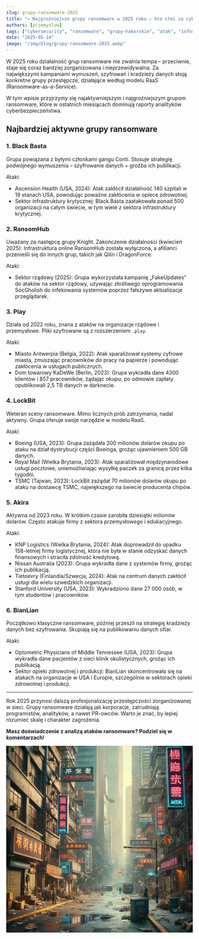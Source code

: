 ```yaml
---
slug: grupy-ransomware-2025
title: "💀 Najgroźniejsze grupy ransomware w 2025 roku – kto stoi za cyberatakami?"
authors: [przemyslvw]
tags: ["cybersecurity", "ransomware", "grupy-hakerskie", "atak", "infosec", "threat-intelligence"]
date: "2025-05-14"
image: "/img/blog/grupy-ransomware-2025.webp"
---
```


W 2025 roku działalność grup ransomware nie zwalnia tempa – przeciwnie, staje się coraz bardziej zorganizowana i nieprzewidywalna. Za największymi kampaniami wymuszeń, szyfrowań i kradzieży danych stoją konkretne grupy przestępcze, działające według modelu RaaS (Ransomware-as-a-Service).

W tym wpisie przyjrzymy się najaktywniejszym i najgroźniejszym grupom ransomware, które w ostatnich miesiącach dominują raporty analityków cyberbezpieczeństwa.

## Najbardziej aktywne grupy ransomware

### **1. Black Basta**
Grupa powiązana z byłymi członkami gangu Conti. Stosuje strategię podwójnego wymuszenia – szyfrowanie danych + groźba ich publikacji.

Ataki:  
- Ascension Health (USA, 2024): Atak zakłócił działalność 140 szpitali w 19 stanach USA, powodując poważne zakłócenia w opiece zdrowotnej.  
- Sektor infrastruktury krytycznej: Black Basta zaatakowała ponad 500 organizacji na całym świecie, w tym wiele z sektora infrastruktury krytycznej.

### **2. RansomHub**
Uważany za następcę grupy Knight. Zakończenie działalności (kwiecień 2025): Infrastruktura online RansomHub została wyłączona, a afilianci przenieśli się do innych grup, takich jak Qilin i DragonForce.

Ataki:  
- Sektor rządowy (2025): Grupa wykorzystała kampanię „FakeUpdates” do ataków na sektor rządowy, używając złośliwego oprogramowania SocGholish do infekowania systemów poprzez fałszywe aktualizacje przeglądarek.

### **3. Play**
Działa od 2022 roku, znana z ataków na organizacje rządowe i przemysłowe. Pliki szyfrowane są z rozszerzeniem `.play`.

Ataki:  
- Miasto Antwerpia (Belgia, 2022): Atak sparaliżował systemy cyfrowe miasta, zmuszając pracowników do pracy na papierze i powodując zakłócenia w usługach publicznych.  
- Dom towarowy KaDeWe (Berlin, 2023): Grupa wykradła dane 4300 klientów i 857 pracowników, żądając okupu; po odmowie zapłaty opublikowali 2,5 TB danych w darknecie.

### **4. LockBit**
Weteran sceny ransomware. Mimo licznych prób zatrzymania, nadal aktywny. Grupa oferuje swoje narzędzie w modelu RaaS.

Ataki:  
- Boeing (USA, 2023): Grupa zażądała 200 milionów dolarów okupu po ataku na dział dystrybucji części Boeinga, grożąc ujawnieniem 500 GB danych.  
- Royal Mail (Wielka Brytania, 2023): Atak sparaliżował międzynarodowe usługi pocztowe, uniemożliwiając wysyłkę paczek za granicę przez kilka tygodni.  
- TSMC (Tajwan, 2023): LockBit zażądał 70 milionów dolarów okupu po ataku na dostawcę TSMC, największego na świecie producenta chipów.

### **5. Akira**
Aktywna od 2023 roku. W krótkim czasie zarobiła dziesiątki milionów dolarów. Często atakuje firmy z sektora przemysłowego i edukacyjnego.

Ataki:  
- KNP Logistics (Wielka Brytania, 2024): Atak doprowadził do upadku 158-letniej firmy logistycznej, która nie była w stanie odzyskać danych finansowych i straciła zdolność kredytową.  
- Nissan Australia (2023): Grupa wykradła dane z systemów firmy, grożąc ich publikacją.  
- Tietoevry (Finlandia/Szwecja, 2024): Atak na centrum danych zakłócił usługi dla wielu szwedzkich organizacji.  
- Stanford University (USA, 2023): Wykradziono dane 27 000 osób, w tym studentów i pracowników.

### **6. BianLian**
Początkowo klasyczne ransomware, później przeszli na strategię kradzieży danych bez szyfrowania. Skupiają się na publikowaniu danych ofiar.

Ataki:  
- Optometric Physicians of Middle Tennessee (USA, 2023): Grupa wykradła dane pacjentów z sieci klinik okulistycznych, grożąc ich publikacją.  
- Sektor opieki zdrowotnej i produkcji: BianLian skoncentrowała się na atakach na organizacje w USA i Europie, szczególnie w sektorach opieki zdrowotnej i produkcji.

---

Rok 2025 przynosi dalszą profesjonalizację przestępczości zorganizowanej w sieci. Grupy ransomware działają jak korporacje, zatrudniają programistów, analityków, a nawet PR-owców. Warto je znać, by lepiej rozumieć skalę i charakter zagrożenia.

**Masz doświadczenie z analizą ataków ransomware? Podziel się w komentarzach!**

![Grupy ransomware 2025](/img/blog/grupy-ransomware-2025.webp)
